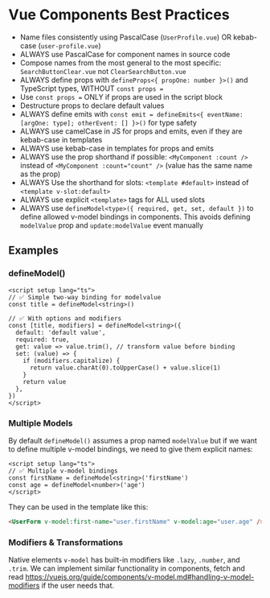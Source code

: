 # Vue Components Best Practices

- Name files consistently using PascalCase (`UserProfile.vue`) OR kebab-case (`user-profile.vue`)
- ALWAYS use PascalCase for component names in source code
- Compose names from the most general to the most specific: `SearchButtonClear.vue` not `ClearSearchButton.vue`
- ALWAYS define props with `defineProps<{ propOne: number }>()` and TypeScript types, WITHOUT `const props =`
- Use `const props =` ONLY if props are used in the script block
- Destructure props to declare default values
- ALWAYS define emits with `const emit = defineEmits<{ eventName: [argOne: type]; otherEvent: [] }>()` for type safety
- ALWAYS use camelCase in JS for props and emits, even if they are kebab-case in templates
- ALWAYS use kebab-case in templates for props and emits
- ALWAYS use the prop shorthand if possible: `<MyComponent :count />` instead of `<MyComponent :count="count" />` (value has the same name as the prop)
- ALWAYS Use the shorthand for slots: `<template #default>` instead of `<template v-slot:default>`
- ALWAYS use explicit `<template>` tags for ALL used slots
- ALWAYS use `defineModel<type>({ required, get, set, default })` to define allowed v-model bindings in components. This avoids defining `modelValue` prop and `update:modelValue` event manually

## Examples

### defineModel()

```vue
<script setup lang="ts">
// ✅ Simple two-way binding for modelvalue
const title = defineModel<string>()

// ✅ With options and modifiers
const [title, modifiers] = defineModel<string>({
  default: 'default value',
  required: true,
  get: value => value.trim(), // transform value before binding
  set: (value) => {
    if (modifiers.capitalize) {
      return value.charAt(0).toUpperCase() + value.slice(1)
    }
    return value
  },
})
</script>
```

### Multiple Models

By default `defineModel()` assumes a prop named `modelValue` but if we want to define multiple v-model bindings, we need to give them explicit names:

```vue
<script setup lang="ts">
// ✅ Multiple v-model bindings
const firstName = defineModel<string>('firstName')
const age = defineModel<number>('age')
</script>
```

They can be used in the template like this:

```html
<UserForm v-model:first-name="user.firstName" v-model:age="user.age" />
```

### Modifiers & Transformations

Native elements `v-model` has built-in modifiers like `.lazy`, `.number`, and `.trim`. We can implement similar functionality in components, fetch and read <https://vuejs.org/guide/components/v-model.md#handling-v-model-modifiers> if the user needs that.
